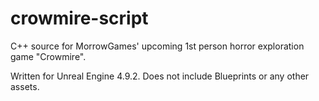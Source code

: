 # crowmire-script
C++ source for MorrowGames' upcoming 1st person horror exploration game "Crowmire". 

Written for Unreal Engine 4.9.2. Does not include Blueprints or any other assets. 